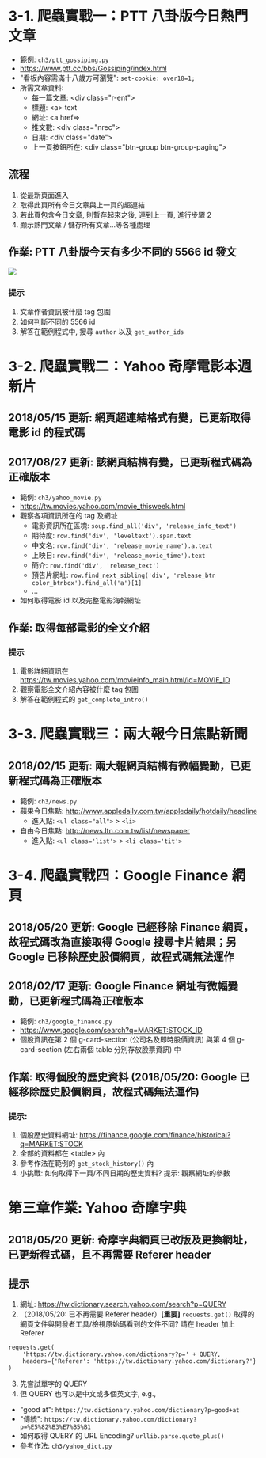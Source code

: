 # 3-1. 爬蟲實戰一：PTT 八卦版今日熱門文章

* 範例: `ch3/ptt_gossiping.py`
* https://www.ptt.cc/bbs/Gossiping/index.html
* "看板內容需滿十八歲方可瀏覽": `set-cookie: over18=1;`
* 所需文章資料:
    * 每一篇文章: \<div class="r-ent"\>
    * 標題: \<a\> text
    * 網址: \<a href=\>
    * 推文數: \<div class="nrec"\>
    * 日期: \<div class="date"\>
    * 上一頁按鈕所在: \<div class="btn-group btn-group-paging"\>

## 流程

1. 從最新頁面進入
2. 取得此頁所有今日文章與上一頁的超連結
3. 若此頁包含今日文章, 則暫存起來之後, 連到上一頁, 進行步驟 2
4. 顯示熱門文章 / 儲存所有文章...等各種處理

## 作業: PTT 八卦版今天有多少不同的 5566 id 發文
![](https://i.imgur.com/pE8y1c7.png)

### 提示

1. 文章作者資訊被什麼 tag 包圍
2. 如何判斷不同的 5566 id
3. 解答在範例程式中, 搜尋 `author` 以及 `get_author_ids`

# 3-2. 爬蟲實戰二：Yahoo 奇摩電影本週新片

## 2018/05/15 更新: 網頁超連結格式有變，已更新取得電影 id 的程式碼
## 2017/08/27 更新: 該網頁結構有變，已更新程式碼為正確版本

* 範例: `ch3/yahoo_movie.py`
* https://tw.movies.yahoo.com/movie_thisweek.html
* 觀察各項資訊所在的 tag 及網址
    * 電影資訊所在區塊: `soup.find_all('div', 'release_info_text')`
    * 期待度: `row.find('div', 'leveltext').span.text`
    * 中文名: `row.find('div', 'release_movie_name').a.text`
    * 上映日: `row.find('div', 'release_movie_time').text`
    * 簡介: `row.find('div', 'release_text')`
    * 預告片網址: `row.find_next_sibling('div', 'release_btn color_btnbox').find_all('a')[1]`
    * ...
* 如何取得電影 id 以及完整電影海報網址

## 作業: 取得每部電影的全文介紹

### 提示

1. 電影詳細資訊在 https://tw.movies.yahoo.com/movieinfo_main.html/id=MOVIE_ID
2. 觀察電影全文介紹內容被什麼 tag 包圍
3. 解答在範例程式的 `get_complete_intro()`

# 3-3. 爬蟲實戰三：兩大報今日焦點新聞

## 2018/02/15 更新: 兩大報網頁結構有微幅變動，已更新程式碼為正確版本

* 範例: `ch3/news.py`
* 蘋果今日焦點: http://www.appledaily.com.tw/appledaily/hotdaily/headline
    * 進入點: `<ul class="all">` \> `<li>`
* 自由今日焦點: http://news.ltn.com.tw/list/newspaper
    * 進入點: `<ul class='list'>` \> `<li class='tit'>`

# 3-4. 爬蟲實戰四：Google Finance 網頁

## 2018/05/20 更新: Google 已經移除 Finance 網頁，故程式碼改為直接取得 Google 搜尋卡片結果；另 Google 已移除歷史股價網頁，故程式碼無法運作
## 2018/02/17 更新: Google Finance 網址有微幅變動，已更新程式碼為正確版本

* 範例: `ch3/google_finance.py`
* https://www.google.com/search?q=MARKET:STOCK_ID
* 個股資訊在第 2 個 g-card-section (公司名及即時股價資訊) 與第 4 個 g-card-section (左右兩個 table 分別存放股票資訊) 中

## 作業: 取得個股的歷史資料 (2018/05/20: Google 已經移除歷史股價網頁，故程式碼無法運作)

### 提示:

1. 個股歷史資料網址: https://finance.google.com/finance/historical?q=MARKET:STOCK
2. 全部的資料都在 \<table\> 內
3. 參考作法在範例的 `get_stock_history()` 內
4. 小挑戰: 如何取得下一頁/不同日期的歷史資料? 提示: 觀察網址的參數

# 第三章作業: Yahoo 奇摩字典

## 2018/05/20 更新: 奇摩字典網頁已改版及更換網址，已更新程式碼，且不再需要 Referer header

## 提示

1. 網址: https://tw.dictionary.search.yahoo.com/search?p=QUERY
2. （2018/05/20: 已不再需要 Referer header）**[重要]** `requests.get()` 取得的網頁文件與開發者工具/檢視原始碼看到的文件不同? 請在 header 加上 Referer
```
requests.get(
    'https://tw.dictionary.yahoo.com/dictionary?p=' + QUERY,
    headers={'Referer': 'https://tw.dictionary.yahoo.com/dictionary?'}
)
```
3. 先嘗試單字的 QUERY
4. 但 QUERY 也可以是中文或多個英文字, e.g.,
* "good at": `https://tw.dictionary.yahoo.com/dictionary?p=good+at`
* "傳統": `https://tw.dictionary.yahoo.com/dictionary?p=%E5%82%B3%E7%B5%B1`
* 如何取得 QUERY 的 URL Encoding? `urllib.parse.quote_plus()`
* 參考作法: `ch3/yahoo_dict.py`
